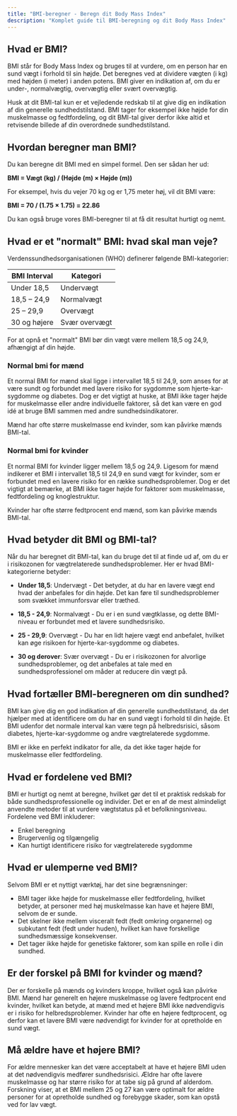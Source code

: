 ```yaml
---
title: "BMI-beregner - Beregn dit Body Mass Index"
description: "Komplet guide til BMI-beregning og dit Body Mass Index"
---
```


## Hvad er BMI?

BMI står for Body Mass Index og bruges til at vurdere, om en person har en sund vægt i forhold til sin højde. Det beregnes ved at dividere vægten (i kg) med højden (i meter) i anden potens. BMI giver en indikation af, om du er under-, normalvægtig, overvægtig eller svært overvægtig.

Husk at dit BMI-tal kun er et vejledende redskab til at give dig en indikation af din generelle sundhedstilstand. BMI tager for eksempel ikke højde for din muskelmasse og fedtfordeling, og dit BMI-tal giver derfor ikke altid et retvisende billede af din overordnede sundhedstilstand.

## Hvordan beregner man BMI?

Du kan beregne dit BMI med en simpel formel. Den ser sådan her ud:

**BMI = Vægt (kg) / (Højde (m) × Højde (m))**

For eksempel, hvis du vejer 70 kg og er 1,75 meter høj, vil dit BMI være:

**BMI = 70 / (1.75 × 1.75) = 22.86**

Du kan også bruge vores BMI-beregner til at få dit resultat hurtigt og nemt.

## Hvad er et "normalt" BMI: hvad skal man veje?

Verdenssundhedsorganisationen (WHO) definerer følgende BMI-kategorier:

| BMI Interval | Kategori      |
| ------------ | ------------- |
| Under 18,5   | Undervægt     |
| 18,5 – 24,9  | Normalvægt    |
| 25 – 29,9    | Overvægt      |
| 30 og højere | Svær overvægt |

For at opnå et "normalt" BMI bør din vægt være mellem 18,5 og 24,9, afhængigt af din højde.

### Normal bmi for mænd

Et normal BMI for mænd skal ligge i intervallet 18,5 til 24,9, som anses for at være sundt og forbundet med lavere risiko for sygdomme som hjerte-kar-sygdomme og diabetes. Dog er det vigtigt at huske, at BMI ikke tager højde for muskelmasse eller andre individuelle faktorer, så det kan være en god idé at bruge BMI sammen med andre sundhedsindikatorer.

Mænd har ofte større muskelmasse end kvinder, som kan påvirke mænds BMI-tal.

### Normal bmi for kvinder

Et normal BMI for kvinder ligger mellem 18,5 og 24,9. Ligesom for mænd indikerer et BMI i intervallet 18,5 til 24,9 en sund vægt for kvinder, som er forbundet med en lavere risiko for en række sundhedsproblemer. Dog er det vigtigt at bemærke, at BMI ikke tager højde for faktorer som muskelmasse, fedtfordeling og knoglestruktur.

Kvinder har ofte større fedtprocent end mænd, som kan påvirke mænds BMI-tal.

## Hvad betyder dit BMI og BMI-tal?

Når du har beregnet dit BMI-tal, kan du bruge det til at finde ud af, om du er i risikozonen for vægtrelaterede sundhedsproblemer. Her er hvad BMI-kategorierne betyder:

- **Under 18,5**: Undervægt - Det betyder, at du har en lavere vægt end hvad der anbefales for din højde. Det kan føre til sundhedsproblemer som svækket immunforsvar eller træthed.

- **18,5 - 24,9**: Normalvægt - Du er i en sund vægtklasse, og dette BMI-niveau er forbundet med et lavere sundhedsrisiko.

- **25 - 29,9**: Overvægt - Du har en lidt højere vægt end anbefalet, hvilket kan øge risikoen for hjerte-kar-sygdomme og diabetes.

- **30 og derover**: Svær overvægt - Du er i risikozonen for alvorlige sundhedsproblemer, og det anbefales at tale med en sundhedsprofessionel om måder at reducere din vægt på.

## Hvad fortæller BMI-beregneren om din sundhed?

BMI kan give dig en god indikation af din generelle sundhedstilstand, da det hjælper med at identificere om du har en sund vægt i forhold til din højde. Et BMI udenfor det normale interval kan være tegn på helbredsrisici, såsom diabetes, hjerte-kar-sygdomme og andre vægtrelaterede sygdomme.

BMI er ikke en perfekt indikator for alle, da det ikke tager højde for muskelmasse eller fedtfordeling.

## Hvad er fordelene ved BMI?

BMI er hurtigt og nemt at beregne, hvilket gør det til et praktisk redskab for både sundhedsprofessionelle og individer. Det er en af de mest almindeligt anvendte metoder til at vurdere vægtstatus på et befolkningsniveau. Fordelene ved BMI inkluderer:

- Enkel beregning
- Brugervenlig og tilgængelig
- Kan hurtigt identificere risiko for vægtrelaterede sygdomme

## Hvad er ulemperne ved BMI?

Selvom BMI er et nyttigt værktøj, har det sine begrænsninger:

- BMI tager ikke højde for muskelmasse eller fedtfordeling, hvilket betyder, at personer med høj muskelmasse kan have et højere BMI, selvom de er sunde.
- Det skelner ikke mellem visceralt fedt (fedt omkring organerne) og subkutant fedt (fedt under huden), hvilket kan have forskellige sundhedsmæssige konsekvenser.
- Det tager ikke højde for genetiske faktorer, som kan spille en rolle i din sundhed.

## Er der forskel på BMI for kvinder og mænd?

Der er forskelle på mænds og kvinders kroppe, hvilket også kan påvirke BMI. Mænd har generelt en højere muskelmasse og lavere fedtprocent end kvinder, hvilket kan betyde, at mænd med et højere BMI ikke nødvendigvis er i risiko for helbredsproblemer. Kvinder har ofte en højere fedtprocent, og derfor kan et lavere BMI være nødvendigt for kvinder for at opretholde en sund vægt.

## Må ældre have et højere BMI?

For ældre mennesker kan det være acceptabelt at have et højere BMI uden at det nødvendigvis medfører sundhedsrisici. Ældre har ofte lavere muskelmasse og har større risiko for at tabe sig på grund af alderdom. Forskning viser, at et BMI mellem 25 og 27 kan være optimalt for ældre personer for at opretholde sundhed og forebygge skader, som kan opstå ved for lav vægt.
